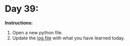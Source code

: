 # Day 39: 
**Instructions:** 
1. Open a new python file.
2. Update the [log file](../../log.md) with what you have learned today.
